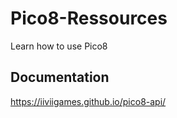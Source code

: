 # Pico8-Ressources
Learn how to use Pico8

## Documentation
https://iiviigames.github.io/pico8-api/
